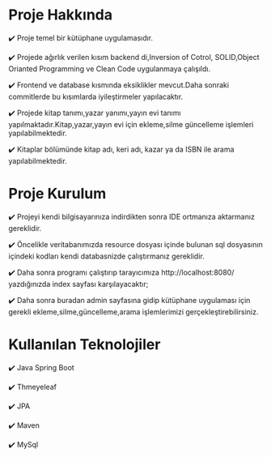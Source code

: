 # Proje Hakkında

:heavy_check_mark: Proje temel bir kütüphane uygulamasıdır.

:heavy_check_mark: Projede ağırlık verilen kısım backend di,Inversion of Cotrol, SOLID,Object Orianted Programming ve Clean Code uygulanmaya çalışıldı.

:heavy_check_mark: Frontend ve database kısmında eksiklikler mevcut.Daha sonraki commitlerde bu kısımlarda iyileştirmeler yapılacaktır. 

:heavy_check_mark: Projede kitap tanımı,yazar yanımı,yayın evi tanımı yapılmaktadır.Kitap,yazar,yayın evi için ekleme,silme güncelleme işlemleri yapılabilmektedir.

:heavy_check_mark: Kitaplar bölümünde kitap adı, keri adı, kazar ya da ISBN ile arama yapılabilmektedir.

# Proje Kurulum

:heavy_check_mark: Projeyi kendi bilgisayarınıza indirdikten sonra IDE ortmanıza aktarmanız gereklidir.

:heavy_check_mark: Öncelikle veritabanımızda resource dosyası içinde bulunan sql dosyasının içindeki kodları kendi databasnizde çalıştırmanız gereklidir.

:heavy_check_mark: Daha sonra programı çalıştırıp tarayıcımıza http://localhost:8080/ yazdığınızda index sayfası karşılayacaktır;

:heavy_check_mark: Daha sonra buradan admin sayfasına gidip kütüphane uygulaması için gerekli ekleme,silme,güncelleme,arama işlemlerimizi gerçekleştirebilirsiniz.

# Kullanılan Teknolojiler

:heavy_check_mark: Java Spring Boot

:heavy_check_mark: Thmeyeleaf

:heavy_check_mark: JPA

:heavy_check_mark: Maven

:heavy_check_mark: MySql 
